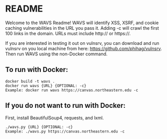 # README

Welcome to the WAVS Readme! WAVS will identify XSS, XSRF, and cookie caching vulnerabilities in the
URL you pass it. Adding -c will crawl the first 100 links in the domain. URLs must include
http:// or https://.

If you are interested in testing it out on vulnsrv, you can download and run vulnsrv on you local machine from here: https://github.com/phihag/vulnsrv. Then run WAVS using the non-Docker command.

## To run with Docker:
```
docker build -t wavs .
docker run wavs {URL} {OPTIONAL: -c}
Example: docker run wavs https://canvas.northeastern.edu -c
```

## If you do not want to run with Docker:
First, install BeautifulSoup4, requests, and lxml.
```
./wavs.py {URL} {OPTIONAL: -c}
Example: ./wavs.py https://canvas.northeastern.edu -c
```
